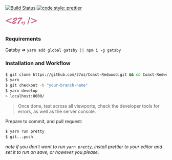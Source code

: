 [![Build Status](https://travis-ci.org/27oz/Coast-Redwood.svg?branch=master)](https://travis-ci.org/27oz/Coast-Redwood)
[![code style: prettier](https://img.shields.io/badge/code_style-prettier-ff69b4.svg?style=flat-square)](https://github.com/prettier/prettier)

![logo](/src/assets/images/27oz_logo_text_pink_sm.png)

### Requirements

Gatsby => `yarn add global gatsby || npm i -g gatsby`

### Installation and Workflow

```bash
$ git clone https://github.com/27oz/Coast-Redwood.git && cd Coast-Redwood
$ yarn
$ git checkout -b "your-branch-name"
$ yarn develop
> localhost:8000/
```

> Once done, test across all viewports, check the developer tools for errors, as well as the server console.

Prepare to commit, and pull request:

```bash
$ yarn run pretty
$ git...push
```

_note if you don't want to run `yarn pretty`, install prettier to your editor and set it to run on save, or however you please._
